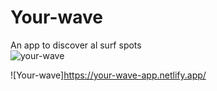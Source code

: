 # Your-wave
An app to discover al surf spots 
<br>
![your-wave](https://user-images.githubusercontent.com/99868866/172344953-f5006155-640c-44e7-bbdc-45c113fd4497.png)

![Your-wave]https://your-wave-app.netlify.app/
